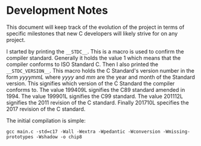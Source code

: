 # Development Notes

This document will keep track of the evolution of the project in terms of specific milestones that new C developers will likely strive for on any project.

I started by printing the `__STDC__`. This is a macro is used to confirm the compiler standard. Generally it holds the value 1 which means that the compiler conforms to ISO Standard C. Then I also printed the `__STDC_VERSION__`. This macro holds the C Standard's version number in the form _yyyymmL_ where _yyyy_ and _mm_ are the year and month of the Standard version. This signifies which version of the C Standard the compiler conforms to. The value 199409L signifies the C89 standard amended in 1994. The value 199901L signifies the C99 standard. The value 201112L signifies the 2011 revision of the C standard. Finally 201710L specifies the 2017 revision of the C standard.

The initial compilation is simple:

```
gcc main.c -std=c17 -Wall -Wextra -Wpedantic -Wconversion -Wmissing-prototypes -Wshadow -o chip8
```
